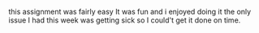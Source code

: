 this assignment was fairly easy It was fun and i enjoyed doing it 
the only issue I had this week was getting sick so I could't get it done on time.
